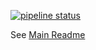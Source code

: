 [![pipeline status](https://git.cnct.io/common-tools/samsung-cnct_chart-kube-lego/badges/master/pipeline.svg)](https://git.cnct.io/common-tools/samsung-cnct_chart-kube-lego/commits/master)

See [Main Readme](kube-lego/README.md)

